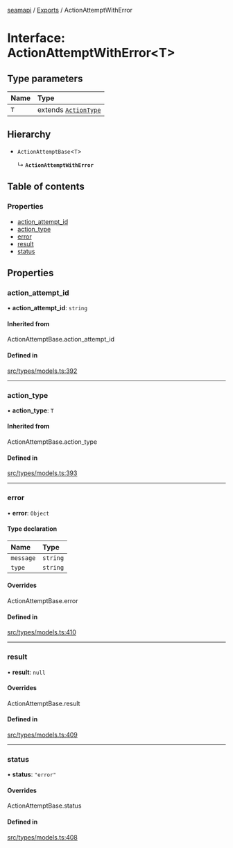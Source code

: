 [seamapi](../README.md) / [Exports](../modules.md) / ActionAttemptWithError

# Interface: ActionAttemptWithError<T\>

## Type parameters

| Name | Type |
| :------ | :------ |
| `T` | extends [`ActionType`](../modules.md#actiontype) |

## Hierarchy

- `ActionAttemptBase`<`T`\>

  ↳ **`ActionAttemptWithError`**

## Table of contents

### Properties

- [action\_attempt\_id](ActionAttemptWithError.md#action_attempt_id)
- [action\_type](ActionAttemptWithError.md#action_type)
- [error](ActionAttemptWithError.md#error)
- [result](ActionAttemptWithError.md#result)
- [status](ActionAttemptWithError.md#status)

## Properties

### action\_attempt\_id

• **action\_attempt\_id**: `string`

#### Inherited from

ActionAttemptBase.action\_attempt\_id

#### Defined in

[src/types/models.ts:392](https://github.com/seamapi/javascript-legacy/blob/main/src/types/models.ts#L392)

___

### action\_type

• **action\_type**: `T`

#### Inherited from

ActionAttemptBase.action\_type

#### Defined in

[src/types/models.ts:393](https://github.com/seamapi/javascript-legacy/blob/main/src/types/models.ts#L393)

___

### error

• **error**: `Object`

#### Type declaration

| Name | Type |
| :------ | :------ |
| `message` | `string` |
| `type` | `string` |

#### Overrides

ActionAttemptBase.error

#### Defined in

[src/types/models.ts:410](https://github.com/seamapi/javascript-legacy/blob/main/src/types/models.ts#L410)

___

### result

• **result**: ``null``

#### Overrides

ActionAttemptBase.result

#### Defined in

[src/types/models.ts:409](https://github.com/seamapi/javascript-legacy/blob/main/src/types/models.ts#L409)

___

### status

• **status**: ``"error"``

#### Overrides

ActionAttemptBase.status

#### Defined in

[src/types/models.ts:408](https://github.com/seamapi/javascript-legacy/blob/main/src/types/models.ts#L408)
